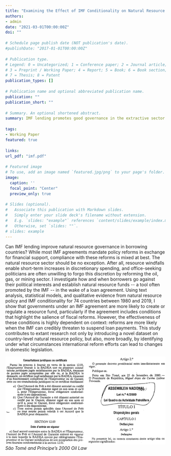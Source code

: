 ```yaml
---
title: "Examining the Effect of IMF Conditionality on Natural Resource Policy"
authors:
- admin
date: "2021-03-01T00:00:00Z"
doi: ""

# Schedule page publish date (NOT publication's date).
#publishDate: "2017-01-01T00:00:00Z"

# Publication type.
# Legend: 0 = Uncategorized; 1 = Conference paper; 2 = Journal article;
# 3 = Preprint / Working Paper; 4 = Report; 5 = Book; 6 = Book section;
# 7 = Thesis; 8 = Patent
publication_types: []

# Publication name and optional abbreviated publication name.
publication: ""
publication_short: ""

# Summary. An optional shortened abstract.
summary: IMF lending promotes good governance in the extractive sector.

tags:
- Working Paper
featured: true

links:
url_pdf: "imf.pdf"

# Featured image
# To use, add an image named `featured.jpg/png` to your page's folder. 
image:
  caption: ''
  focal_point: "Center"
  preview_only: true

# Slides (optional).
#   Associate this publication with Markdown slides.
#   Simply enter your slide deck's filename without extension.
#   E.g. `slides: "example"` references `content/slides/example/index.md`.
#   Otherwise, set `slides: ""`.
# slides: example
---
```

Can IMF lending improve natural resource governance in borrowing countries? While most IMF agreements mandate policy reforms in exchange for financial support, compliance with these reforms is mixed at best. The natural resource sector should be no exception. After all, resource windfalls enable short-term increases in discretionary spending, and office-seeking politicians are often unwilling to forgo this discretion by reforming the oil, gas, or mining sector. I investigate how and when borrowers go against their political interests and establish natural resource funds -- a tool often promoted by the IMF -- in the wake of a loan agreement. Using text analysis, statistical models, and qualitative evidence from natural resource policy and IMF conditionality for 74 countries between 1980 and 2019, I show that governments under an IMF agreement are more likely to create or regulate a resource fund, particularly if the agreement includes conditions that highlight the salience of fiscal reforms. However, the effectiveness of these conditions is highly dependent on context: reforms are more likely when the IMF can credibly threaten to suspend loan payments. This study contributes to extant research not only by introducing a novel dataset on country-level natural resource policy, but also, more broadly, by identifying under what circumstances international reform efforts can lead to changes in domestic legislation.

![São Tomé and Príncipe’s 2000 Oil Law](featured.png)
*São Tomé and Príncipe’s 2000 Oil Law*